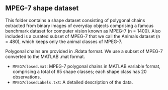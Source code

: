 ## MPEG-7 shape dataset

This folder contains a shape dataset consisting of polygonal chains extracted from binary images of everyday objects comprising a famous benchmark dataset for computer vision known as MPEG-7 (n = 1400). Also included is a curated subset of MPEG-7 that we call the Animals dataset (n = 480), which keeps only the animal classes of MPEG-7.

Polygonal chains are provided in .Rdata format. We use a subset of MPEG-7 converted to the MATLAB .mat format.

* `MPEG7closed.mat`: MPEG-7 polygonal chains in MATLAB variable format, comprising a total of 65 shape classes; each shape class has 20 observations.
* `MPEG7closedLabels.txt`: A detailed description of the data.
